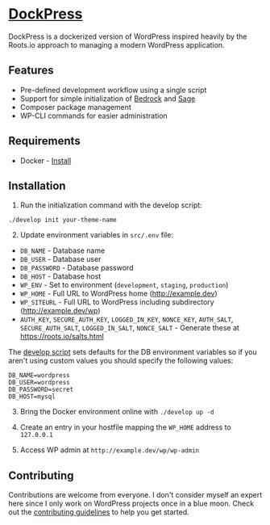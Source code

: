# [DockPress](https://joepurdy.io/words/dockerize-wordpress-with-roots.io)

DockPress is a dockerized version of WordPress inspired heavily by the Roots.io approach to managing a modern WordPress application.

## Features

* Pre-defined development workflow using a single script
* Support for simple initialization of [Bedrock](https://roots.io/bedrock/) and [Sage](https://roots.io/sage/)
* Composer package management
* WP-CLI commands for easier administration

## Requirements

* Docker - [Install](https://www.docker.com/community-edition#/download)

## Installation

1. Run the initialization command with the develop script:

  `./develop init your-theme-name`

2. Update environment variables in `src/.env` file:
  * `DB_NAME` - Database name
  * `DB_USER` - Database user
  * `DB_PASSWORD` - Database password
  * `DB_HOST` - Database host
  * `WP_ENV` - Set to environment (`development`, `staging`, `production`)
  * `WP_HOME` - Full URL to WordPress home (http://example.dev)
  * `WP_SITEURL` - Full URL to WordPress including subdirectory (http://example.dev/wp)
  * `AUTH_KEY`, `SECURE_AUTH_KEY`, `LOGGED_IN_KEY`, `NONCE_KEY`, `AUTH_SALT`, `SECURE_AUTH_SALT`, `LOGGED_IN_SALT`, `NONCE_SALT` - Generate these at https://roots.io/salts.html

The [develop script](https://github.com/joepurdy/DockPress/blob/master/develop) sets defaults for the DB environment variables so if you aren't using custom values you should specify the following values:
```
DB_NAME=wordpress
DB_USER=wordpress
DB_PASSWORD=secret
DB_HOST=mysql
```

3. Bring the Docker environment online with `./develop up -d`

4. Create an entry in your hostfile mapping the `WP_HOME` address to `127.0.0.1`

5. Access WP admin at `http://example.dev/wp/wp-admin`

## Contributing

Contributions are welcome from everyone. I don't consider myself an expert here since I only work on WordPress projects once in a blue moon. Check out the [contributing guidelines](https://github.com/joepurdy/DockPress/blob/master/CONTRIBUTING.md) to help you get started.
